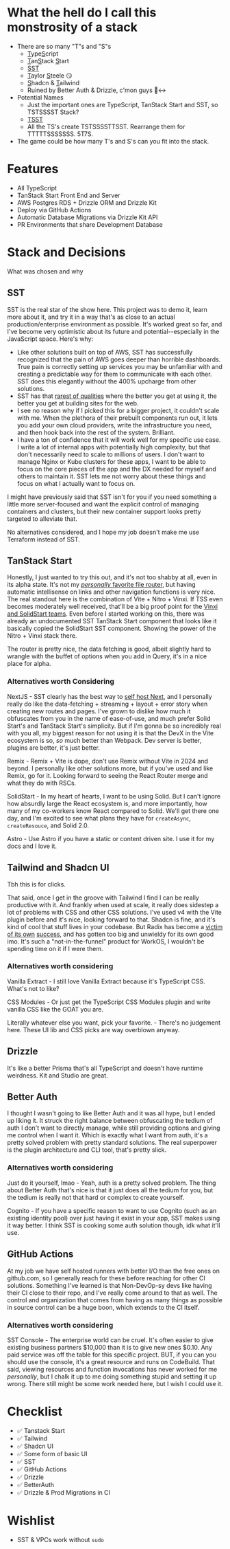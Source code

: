 # What the hell do I call this monstrosity of a stack
- There are so many "T"s and "S"s
  - <ins>T</ins>ype<ins>S</ins>cript
  - <ins>T</ins>an<ins>S</ins>tack <ins>S</ins>tart
  - <ins>SST</ins>
  - <ins>T</ins>aylor <ins>S</ins>teele 😏
  - <ins>S</ins>hadcn & <ins>T</ins>ailwind
  - Ruined by Better Auth & Drizzle, c'mon guys 🙂‍↔️
- Potential Names
  - Just the important ones are TypeScript, TanStack Start and SST, so TSTSSSST Stack?
  - [TSST](https://www.youtube.com/watch?v=j6g3UoKxTI8)
  - All the TS's create TSTSSSSTTSST. Rearrange them for TTTTTSSSSSSS. 5T7S.
- The game could be how many T's and S's can you fit into the stack.

# Features

- All TypeScript
- TanStack Start Front End and Server
- AWS Postgres RDS + Drizzle ORM and Drizzle Kit
- Deploy via GitHub Actions
- Automatic Database Migrations via Drizzle Kit API
- PR Environments that share Development Database

# Stack and Decisions
What was chosen and why

## SST
SST is the real star of the show here. This project was to demo it, learn more about it, and try it in a way that's as close to an actual production/enterprise environment as possible. It's worked great so far, and I've become very optimistic about its future and potential--especially in the JavaScript space. Here's why:

- Like other solutions built on top of AWS, SST has successfully recognized that the pain of AWS goes deeper than horrible dashboards. True pain is correctly setting up services you may be unfamiliar with and creating a predictable way for them to communicate with each other. SST does this elegantly without the 400% upcharge from other solutions.
- SST has that [rarest of qualities](https://kentcdodds.com/blog/why-i-love-remix#the-code) where the better you get at using it, the better you get at building sites for the web.
- I see no reason why if I picked this for a bigger project, it couldn't scale with me. When the plethora of their prebuilt components run out, it lets you add your own cloud providers, write the infrastructure you need, and then hook back into the rest of the system. Brilliant.
- I have a ton of confidence that it will work well for my specific use case. I write a lot of internal apps with potentially high complexity, but that don't necessarily need to scale to millions of users. I don't want to manage Nginx or Kube clusters for these apps, I want to be able to focus on the core pieces of the app and the DX needed for myself and others to maintain it. SST lets me not worry about these things and focus on what I actually want to focus on.

I might have previously said that SST isn't for you if you need something a little more server-focused and want the explicit control of managing containers and clusters, but their new container support looks pretty targeted to alleviate that.

No alternatives considered, and I hope my job doesn't make me use Terraform instead of SST.

## TanStack Start

Honestly, I just wanted to try this out, and it's not too shabby at all, even in its alpha state. It's not my [*personally* favorite file router](https://github.com/TanStack/router/discussions/2624), but having automatic intellisense on links and other navigation functions is very nice. The real standout here is the combination of Vite + Nitro + Vinxi. If TSS even becomes moderately well received, that'll be a big proof point for the [Vinxi and SolidStart teams](https://www.solidjs.com/blog/solid-start-the-shape-frameworks-to-come). Even before I started working on this, there was already an undocumented SST TanStack Start component that looks like it basically copied the SolidStart SST component. Showing the power of the Nitro + Vinxi stack there.

The router is pretty nice, the data fetching is good, albeit slightly hard to wrangle with the buffet of options when you add in Query, it's in a nice place for alpha.

### Alternatives worth Considering

NextJS - SST clearly has the best way to [self host Next](https://opennext.js.org/), and I personally really do like the data-fetching + streaming + layout + error story when creating new routes and pages. I've grown to dislike how much it obfuscates from you in the name of ease-of-use, and much prefer Solid Start's and TanStack Start's simplicity. But if I'm gonna be so incredibly real with you all, my biggest reason for not using it is that the DevX in the Vite ecosystem is so, *so* much better than Webpack. Dev server is better, plugins are better, it's just better.

Remix - Remix + Vite is dope, don't use Remix without Vite in 2024 and beyond. I personally like other solutions more, but if you've used and like Remix, go for it. Looking forward to seeing the React Router merge and what they do with RSCs.

SolidStart - In my heart of hearts, I want to be using Solid. But I can't ignore how absurdly large the React ecosystem is, and more importantly, how many of my co-workers know React compared to Solid. We'll get there one day, and I'm excited to see what plans they have for `createAsync`, `createResouce`, and Solid 2.0.

Astro - Use Astro if you have a static or content driven site. I use it for my docs and I love it.

## Tailwind and Shadcn UI

Tbh this is for clicks.

That said, once I get in the groove with Tailwind I find I can be really productive with it. And frankly when used at scale, it really does sidestep a lot of problems with CSS and other CSS solutions. I've used v4 with the Vite plugin before and it's nice, looking forward to that. Shadcn is fine, and it's kind of cool that stuff lives in your codebase. But Radix has become a [victim](https://github.com/radix-ui/primitives/issues/1634) [of its own](https://github.com/radix-ui/primitives/issues/1159) [success](https://github.com/radix-ui/primitives/issues/1342), and has gotten too big and unwieldy for its own good imo. It's such a "not-in-the-funnel" product for WorkOS, I wouldn't be spending time on it if I were them.

### Alternatives worth considering

Vanilla Extract - I still love Vanilla Extract because it's TypeScript CSS. What's not to like?

CSS Modules - Or just get the TypeScript CSS Modules plugin and write vanilla CSS like the GOAT you are.

Literally whatever else you want, pick your favorite. - There's no judgement here. These UI lib and CSS picks are way overblown anyway.

## Drizzle

It's like a better Prisma that's all TypeScript and doesn't have runtime weirdness. Kit and Studio are great.

## Better Auth

I thought I wasn't going to like Better Auth and it was all hype, but I ended up liking it. It struck the right balance between obfuscating the tedium of auth I don't want to directly manage, while still providing options and giving me control when I want it. Which is exactly what I want from auth, it's a pretty solved problem with pretty standard solutions. The real superpower is the plugin architecture and CLI tool, that's pretty slick.

### Alternatives worth considering

Just do it yourself, lmao - Yeah, auth is a pretty solved problem. The thing about Better Auth that's nice is that it just does all the tedium for you, but the tedium is really not that hard or complex to create yourself.

Cognito - If you have a specific reason to want to use Cognito (such as an existing identity pool) over just having it exist in your app, SST makes using it way better. I think SST is cooking some auth solution though, idk what it'll use.

## GitHub Actions

At my job we have self hosted runners with better I/O than the free ones on github.com, so I generally reach for these before reaching for other CI solutions. Something I've learned is that Non-DevOp-sy devs like having their CI close to their repo, and I've really come around to that as well. The control and organization that comes from having as many things as possible in source control can be a huge boon, which extends to the CI itself.

### Alternatives worth considering

SST Console - The enterprise world can be cruel. It's often easier to give existing business partners $10,000 than it is to give new ones $0.10. Any paid service was off the table for this specific project. BUT, if you can you should use the console, it's a great resource and runs on CodeBuild. That said, viewing resources and function invocations has never worked for me *personally*, but I chalk it up to me doing something stupid and setting it up wrong. There still might be some work needed here, but I wish I could use it.

# Checklist
- ✅ Tanstack Start
- ✅ Tailwind
- ✅ Shadcn UI
- ✅ Some form of basic UI
- ✅ SST
- ✅ GitHub Actions
- ✅ Drizzle
- ✅ BetterAuth
- ✅ Drizzle & Prod Migrations in CI

# Wishlist
- SST & VPCs work without `sudo`